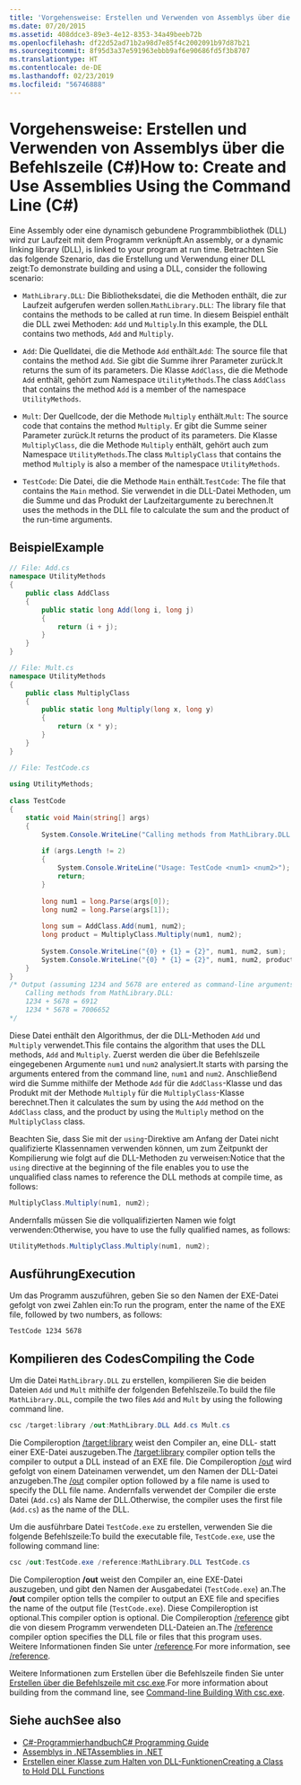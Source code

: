 ```yaml
---
title: 'Vorgehensweise: Erstellen und Verwenden von Assemblys über die Befehlszeile (C#)'
ms.date: 07/20/2015
ms.assetid: 408ddce3-89e3-4e12-8353-34a49beeb72b
ms.openlocfilehash: df22d52ad71b2a98d7e85f4c2002091b97d87b21
ms.sourcegitcommit: 8f95d3a37e591963ebbb9af6e90686fd5f3b8707
ms.translationtype: HT
ms.contentlocale: de-DE
ms.lasthandoff: 02/23/2019
ms.locfileid: "56746888"
---
```

# <a name="how-to-create-and-use-assemblies-using-the-command-line-c"></a><span data-ttu-id="94394-102">Vorgehensweise: Erstellen und Verwenden von Assemblys über die Befehlszeile (C#)</span><span class="sxs-lookup"><span data-stu-id="94394-102">How to: Create and Use Assemblies Using the Command Line (C#)</span></span>
<span data-ttu-id="94394-103">Eine Assembly oder eine dynamisch gebundene Programmbibliothek (DLL) wird zur Laufzeit mit dem Programm verknüpft.</span><span class="sxs-lookup"><span data-stu-id="94394-103">An assembly, or a dynamic linking library (DLL), is linked to your program at run time.</span></span> <span data-ttu-id="94394-104">Betrachten Sie das folgende Szenario, das die Erstellung und Verwendung einer DLL zeigt:</span><span class="sxs-lookup"><span data-stu-id="94394-104">To demonstrate building and using a DLL, consider the following scenario:</span></span>  
  
-   <span data-ttu-id="94394-105">`MathLibrary.DLL`: Die Bibliotheksdatei, die die Methoden enthält, die zur Laufzeit aufgerufen werden sollen.</span><span class="sxs-lookup"><span data-stu-id="94394-105">`MathLibrary.DLL`: The library file that contains the methods to be called at run time.</span></span> <span data-ttu-id="94394-106">In diesem Beispiel enthält die DLL zwei Methoden: `Add` und `Multiply`.</span><span class="sxs-lookup"><span data-stu-id="94394-106">In this example, the DLL contains two methods, `Add` and `Multiply`.</span></span>  
  
-   <span data-ttu-id="94394-107">`Add`: Die Quelldatei, die die Methode `Add` enthält.</span><span class="sxs-lookup"><span data-stu-id="94394-107">`Add`: The source file that contains the method `Add`.</span></span> <span data-ttu-id="94394-108">Sie gibt die Summe ihrer Parameter zurück.</span><span class="sxs-lookup"><span data-stu-id="94394-108">It returns the sum of its parameters.</span></span> <span data-ttu-id="94394-109">Die Klasse `AddClass`, die die Methode `Add` enthält, gehört zum Namespace `UtilityMethods`.</span><span class="sxs-lookup"><span data-stu-id="94394-109">The class `AddClass` that contains the method `Add` is a member of the namespace `UtilityMethods`.</span></span>  
  
-   <span data-ttu-id="94394-110">`Mult`: Der Quellcode, der die Methode `Multiply` enthält.</span><span class="sxs-lookup"><span data-stu-id="94394-110">`Mult`: The source code that contains the method `Multiply`.</span></span> <span data-ttu-id="94394-111">Er gibt die Summe seiner Parameter zurück.</span><span class="sxs-lookup"><span data-stu-id="94394-111">It returns the product of its parameters.</span></span> <span data-ttu-id="94394-112">Die Klasse `MultiplyClass`, die die Methode `Multiply` enthält, gehört auch zum Namespace `UtilityMethods`.</span><span class="sxs-lookup"><span data-stu-id="94394-112">The class `MultiplyClass` that contains the method `Multiply` is also a member of the namespace `UtilityMethods`.</span></span>  
  
-   <span data-ttu-id="94394-113">`TestCode`: Die Datei, die die Methode `Main` enthält.</span><span class="sxs-lookup"><span data-stu-id="94394-113">`TestCode`: The file that contains the `Main` method.</span></span> <span data-ttu-id="94394-114">Sie verwendet in die DLL-Datei Methoden, um die Summe und das Produkt der Laufzeitargumente zu berechnen.</span><span class="sxs-lookup"><span data-stu-id="94394-114">It uses the methods in the DLL file to calculate the sum and the product of the run-time arguments.</span></span>  
  
## <a name="example"></a><span data-ttu-id="94394-115">Beispiel</span><span class="sxs-lookup"><span data-stu-id="94394-115">Example</span></span>  
  
```csharp  
// File: Add.cs   
namespace UtilityMethods  
{  
    public class AddClass   
    {  
        public static long Add(long i, long j)   
        {   
            return (i + j);  
        }  
    }  
}  
```  
  
```csharp  
// File: Mult.cs  
namespace UtilityMethods   
{  
    public class MultiplyClass  
    {  
        public static long Multiply(long x, long y)   
        {  
            return (x * y);   
        }  
    }  
}  
```  
  
```csharp  
// File: TestCode.cs  
  
using UtilityMethods;  
  
class TestCode  
{  
    static void Main(string[] args)   
    {  
        System.Console.WriteLine("Calling methods from MathLibrary.DLL:");  
  
        if (args.Length != 2)  
        {  
            System.Console.WriteLine("Usage: TestCode <num1> <num2>");  
            return;  
        }  
  
        long num1 = long.Parse(args[0]);  
        long num2 = long.Parse(args[1]);  
  
        long sum = AddClass.Add(num1, num2);  
        long product = MultiplyClass.Multiply(num1, num2);  
  
        System.Console.WriteLine("{0} + {1} = {2}", num1, num2, sum);  
        System.Console.WriteLine("{0} * {1} = {2}", num1, num2, product);  
    }  
}  
/* Output (assuming 1234 and 5678 are entered as command-line arguments):  
    Calling methods from MathLibrary.DLL:  
    1234 + 5678 = 6912  
    1234 * 5678 = 7006652          
*/  
```  
  
 <span data-ttu-id="94394-116">Diese Datei enthält den Algorithmus, der die DLL-Methoden `Add` und `Multiply` verwendet.</span><span class="sxs-lookup"><span data-stu-id="94394-116">This file contains the algorithm that uses the DLL methods, `Add` and `Multiply`.</span></span> <span data-ttu-id="94394-117">Zuerst werden die über die Befehlszeile eingegebenen Argumente `num1` und `num2` analysiert.</span><span class="sxs-lookup"><span data-stu-id="94394-117">It starts with parsing the arguments entered from the command line, `num1` and `num2`.</span></span> <span data-ttu-id="94394-118">Anschließend wird die Summe mithilfe der Methode `Add` für die `AddClass`-Klasse und das Produkt mit der Methode `Multiply` für die `MultiplyClass`-Klasse berechnet.</span><span class="sxs-lookup"><span data-stu-id="94394-118">Then it calculates the sum by using the `Add` method on the `AddClass` class, and the product by using the `Multiply` method on the `MultiplyClass` class.</span></span>  
  
 <span data-ttu-id="94394-119">Beachten Sie, dass Sie mit der `using`-Direktive am Anfang der Datei nicht qualifizierte Klassennamen verwenden können, um zum Zeitpunkt der Kompilierung wie folgt auf die DLL-Methoden zu verweisen:</span><span class="sxs-lookup"><span data-stu-id="94394-119">Notice that the `using` directive at the beginning of the file enables you to use the unqualified class names to reference the DLL methods at compile time, as follows:</span></span>  
  
```csharp  
MultiplyClass.Multiply(num1, num2);  
```  
  
 <span data-ttu-id="94394-120">Andernfalls müssen Sie die vollqualifizierten Namen wie folgt verwenden:</span><span class="sxs-lookup"><span data-stu-id="94394-120">Otherwise, you have to use the fully qualified names, as follows:</span></span>  
  
```csharp  
UtilityMethods.MultiplyClass.Multiply(num1, num2);  
```  
  
## <a name="execution"></a><span data-ttu-id="94394-121">Ausführung</span><span class="sxs-lookup"><span data-stu-id="94394-121">Execution</span></span>  
 <span data-ttu-id="94394-122">Um das Programm auszuführen, geben Sie so den Namen der EXE-Datei gefolgt von zwei Zahlen ein:</span><span class="sxs-lookup"><span data-stu-id="94394-122">To run the program, enter the name of the EXE file, followed by two numbers, as follows:</span></span>  
  
 `TestCode 1234 5678`  
  
## <a name="compiling-the-code"></a><span data-ttu-id="94394-123">Kompilieren des Codes</span><span class="sxs-lookup"><span data-stu-id="94394-123">Compiling the Code</span></span>  
 <span data-ttu-id="94394-124">Um die Datei `MathLibrary.DLL` zu erstellen, kompilieren Sie die beiden Dateien `Add` und `Mult` mithilfe der folgenden Befehlszeile.</span><span class="sxs-lookup"><span data-stu-id="94394-124">To build the file `MathLibrary.DLL`, compile the two files `Add` and `Mult` by using the following command line.</span></span>  
  
```csharp  
csc /target:library /out:MathLibrary.DLL Add.cs Mult.cs  
```  
  
 <span data-ttu-id="94394-125">Die Compileroption [/target:library](../../../../csharp/language-reference/compiler-options/target-library-compiler-option.md) weist den Compiler an, eine DLL- statt einer EXE-Datei auszugeben.</span><span class="sxs-lookup"><span data-stu-id="94394-125">The [/target:library](../../../../csharp/language-reference/compiler-options/target-library-compiler-option.md) compiler option tells the compiler to output a DLL instead of an EXE file.</span></span> <span data-ttu-id="94394-126">Die Compileroption [/out](../../../../csharp/language-reference/compiler-options/out-compiler-option.md) wird gefolgt von einem Dateinamen verwendet, um den Namen der DLL-Datei anzugeben.</span><span class="sxs-lookup"><span data-stu-id="94394-126">The [/out](../../../../csharp/language-reference/compiler-options/out-compiler-option.md) compiler option followed by a file name is used to specify the DLL file name.</span></span> <span data-ttu-id="94394-127">Andernfalls verwendet der Compiler die erste Datei (`Add.cs`) als Name der DLL.</span><span class="sxs-lookup"><span data-stu-id="94394-127">Otherwise, the compiler uses the first file (`Add.cs`) as the name of the DLL.</span></span>  
  
 <span data-ttu-id="94394-128">Um die ausführbare Datei `TestCode.exe` zu erstellen, verwenden Sie die folgende Befehlszeile:</span><span class="sxs-lookup"><span data-stu-id="94394-128">To build the executable file, `TestCode.exe`, use the following command line:</span></span>  
  
```csharp  
csc /out:TestCode.exe /reference:MathLibrary.DLL TestCode.cs  
```  
  
 <span data-ttu-id="94394-129">Die Compileroption **/out** weist den Compiler an, eine EXE-Datei auszugeben, und gibt den Namen der Ausgabedatei (`TestCode.exe`) an.</span><span class="sxs-lookup"><span data-stu-id="94394-129">The **/out** compiler option tells the compiler to output an EXE file and specifies the name of the output file (`TestCode.exe`).</span></span> <span data-ttu-id="94394-130">Diese Compileroption ist optional.</span><span class="sxs-lookup"><span data-stu-id="94394-130">This compiler option is optional.</span></span> <span data-ttu-id="94394-131">Die Compileroption [/reference](../../../../csharp/language-reference/compiler-options/reference-compiler-option.md) gibt die von diesem Programm verwendeten DLL-Dateien an.</span><span class="sxs-lookup"><span data-stu-id="94394-131">The [/reference](../../../../csharp/language-reference/compiler-options/reference-compiler-option.md) compiler option specifies the DLL file or files that this program uses.</span></span> <span data-ttu-id="94394-132">Weitere Informationen finden Sie unter [/reference](../../../../csharp/language-reference/compiler-options/reference-compiler-option.md).</span><span class="sxs-lookup"><span data-stu-id="94394-132">For more information, see [/reference](../../../../csharp/language-reference/compiler-options/reference-compiler-option.md).</span></span>  
  
 <span data-ttu-id="94394-133">Weitere Informationen zum Erstellen über die Befehlszeile finden Sie unter [Erstellen über die Befehlszeile mit csc.exe](../../../../csharp/language-reference/compiler-options/command-line-building-with-csc-exe.md).</span><span class="sxs-lookup"><span data-stu-id="94394-133">For more information about building from the command line, see [Command-line Building With csc.exe](../../../../csharp/language-reference/compiler-options/command-line-building-with-csc-exe.md).</span></span>  
  
## <a name="see-also"></a><span data-ttu-id="94394-134">Siehe auch</span><span class="sxs-lookup"><span data-stu-id="94394-134">See also</span></span>

- [<span data-ttu-id="94394-135">C#-Programmierhandbuch</span><span class="sxs-lookup"><span data-stu-id="94394-135">C# Programming Guide</span></span>](../../../../csharp/programming-guide/index.md)
- [<span data-ttu-id="94394-136">Assemblys in .NET</span><span class="sxs-lookup"><span data-stu-id="94394-136">Assemblies in .NET</span></span>](../../../../standard/assembly/index.md)
- [<span data-ttu-id="94394-137">Erstellen einer Klasse zum Halten von DLL-Funktionen</span><span class="sxs-lookup"><span data-stu-id="94394-137">Creating a Class to Hold DLL Functions</span></span>](../../../../framework/interop/creating-a-class-to-hold-dll-functions.md)
